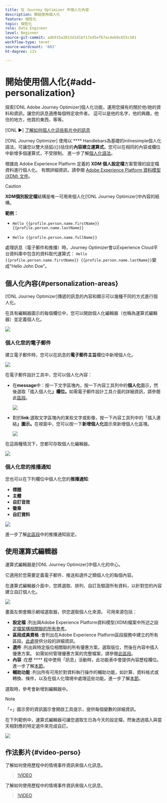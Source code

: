 ```yaml
---
title: 在 Journey Optimizer 中個人化內容
description: 開始使用個人化
feature: 個性化
topic: 個性化
role: Data Engineer
level: Beginner
source-git-commit: adb915a2013d1d1bf17ed5efb7ac4eb9c655c501
workflow-type: tm+mt
source-wordcount: '663'
ht-degree: 11%

---
```


# 開始使用個人化{#add-personalization}

探索[!DNL Adobe Journey Optimizer]個人化功能，運用您擁有的關於他/她的資料和資訊，讓您的訊息適應每個特定收件者。 這可以是他的名字，他的興趣，他住的地方，他買的東西，等等。

[!DNL :arrow_forward:] [了解如何個人化這些影片中的訊息](#video-perso)

[!DNL Journey Optimizer] 使用以 **** Handlebars為基礎的inlinesimple個人化語法，可讓您以雙大括弧{{}}括住的&#x200B;**內容建立運算式**。您可以在相同的內容或欄位中新增多個運算式，不受限制。 進一步了解[個人化語法](personalization-syntax.md)。

根據由 Adobe Experience Platform 定義的 **XDM 個人設定檔**&#x200B;方案管理的設定檔資料進行個人化。 有關詳細資訊，請參閱 [Adobe Experience Platform 資料模型 (XDM) 文件](https://experienceleague.adobe.com/docs/experience-platform/xdm/home.html?lang=zh-Hant)。

>[!CAUTION]
>**XDM個別設定檔**&#x200B;結構是唯一可用來個人化[!DNL Journey Optimizer]中內容的結構。

**範例：**

* `Hello {{profile.person.name.firstName}} {{profile.person.name.lastName}}`

* `Hello {{profile.person.name.fullName}}`

處理訊息（電子郵件和推播）時，Journey Optimizer會以Experience Cloud平台資料庫中包含的資料取代運算式： `Hello {{profile.person.name.firstName}} {{profile.person.name.lastName}}`變成&quot;Hello John Doe&quot;。


## 個人化內容{#personalization-areas}

[!DNL Journey Optimizer]傳遞的訊息的內容和顯示可以幾種不同的方式進行個人化。

在具有編輯器圖示的每個欄位中，您可以開啟個人化編輯器（也稱為運算式編輯器）並定義個人化。

![](assets/perso_icon.png)

### 個人化您的電子郵件

建立電子郵件時，您可以在訊息的&#x200B;**電子郵件主旨**&#x200B;欄位中新增個人化。

![](assets/perso_subject.png)

在電子郵件設計工具中，您可以個人化內容：

* 在&#x200B;**message**&#x200B;中：按一下文字區塊內，按一下內容工具列中的&#x200B;**個人化**&#x200B;圖示，然後選取「插入個人化&#x200B;**」欄位。**&#x200B;如需電子郵件設計工具介面的詳細資訊，請參閱此[區段](../design-emails.md)。

   ![](assets/perso_insert.png)

* 對於&#x200B;**link**:選取文字區塊內的某些文字或影像，按一下內容工具列中的「插入連結&#x200B;**」圖示。**&#x200B;在視窗中，您可以按一下&#x200B;**新增個人化**&#x200B;圖示來新增個人化區塊。

   ![](assets/perso_link.png)

在這兩種情況下，您都可存取個人化編輯器。

![](assets/perso_ee.png)


### 個人化您的推播通知

您也可以在下列欄位中個人化您的&#x200B;**推播通知**:

* **標題**
* **主體**
* **自訂音效**
* **徽章**
* **自訂資料**

![](assets/perso_push.png)

進一步了解[此區段](../push-gs.md)中的推播通知設定。

## 使用運算式編輯器

運算式編輯器是[!DNL Journey Optimizer]中個人化的中心。

它適用於您需要定義電子郵件、推送和選件之類個人化的每個內容。

在運算式編輯器介面中，您將選取、排列、自訂及驗證所有資料，以針對您的內容建立自訂個人化。

![](assets/perso_ee1.png)

畫面左側會顯示網域選取器，供您選取個人化來源。 可用來源包括：

* **設定檔** :列出與Adobe Experience Platform資料模型(XDM)檔案中所述之設 [定檔架構相關聯的所有參考](https://experienceleague.adobe.com/docs/experience-platform/xdm/home.html)。
* **區段成員資格** :會列出在Adobe Experience Platform區段服務中建立的所有區段。[此處](https://experienceleague.adobe.com/docs/experience-platform/segmentation/home.html?lang=en)提供分段的詳細資訊。
* **選件** :列出與特定版位相關聯的所有優惠方案。選取版位，然後在內容中插入優惠方案。 如需如何管理優惠方案的完整檔案，請參閱[此區段](../deliver-personalized-offers.md)。
* **內容** :在歷 **** 程中使用「訊息」活動時，此功能表中會提供內容歷程欄位。進一步了解[本節](personalization-use-case.md)。
* **輔助功能** :列出所有可用於對資料執行操作的輔助功能，如計算、資料格式或轉換、條件，以及在個人化環境中處理這些功能。進一步了解[本節](functions/functions.md)。

選取時，參考會新增到編輯器中。

>[!NOTE]
>
>「+」圖示旁的資訊圖示會開啟工具提示，提供每個變數的詳細資訊。

在下列範例中，運算式編輯器可讓您選取生日為今天的設定檔，然後透過插入與當天相對應的特定選件來完成自訂。

![](assets/perso_ee2.png)

## 作法影片{#video-perso}

了解如何使用歷程中的情境事件資訊來個人化訊息。

>[!VIDEO](https://video.tv.adobe.com/v/334165?quality=12)

了解如何使用歷程中的情境事件資訊來個人化訊息。

>[!VIDEO](https://video.tv.adobe.com/v/334078?quality=12)

